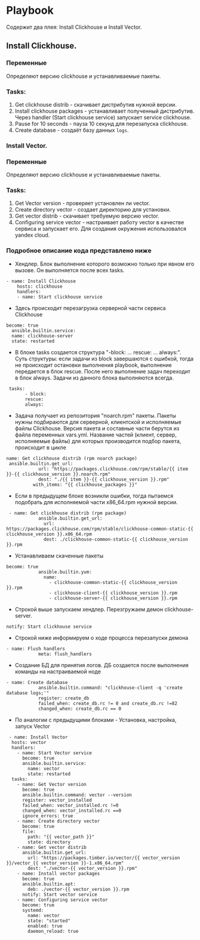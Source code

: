 # Playbook
Cодержит два плея: Install Clickhouse и Install Vector.
## Install Clickhouse.
### Переменные
Определяют версию clickhouse и устанавливаемые пакеты.
### Tasks:
1. Get clickhouse distrib - скачивает дистрибутив нужной версии.
2. Install clickhouse packages - устанавливает полученный дистрибутив.
   Через handler (Start clickhouse service) запускает service clickhouse. 
3. Pause for 10 seconds - пауза 10 секунд для перезапуска  clickhouse.
4. Create database - создаёт базу данных `logs`.
### Install Vector.
### Переменные
Определяют версию clickhouse и устанавливаемые пакеты.
### Tasks:
1. Get Vector version - проверяет установлен ли vector.
2. Create directory vector - создает директорию для установки.
3. Get vector distrib - скачивает требуемую версию vector.
4. Configuring service vector - настраивает работу vector в качестве сервиса и запускает его.
Для создания окружения использовался yandex cloud.

### Подробное описание кода представлено ниже

- Хендлер. Блок выполнение которого возможно только при явном его вызове. Он выполняется после всех tasks.
```text
- name: Install Clickhouse
    hosts: clickhouse
    handlers:
    - name: Start clickhouse service
```
- Здесь происходит перезагрузка серверной части сервиса Clickhouse
```text
become: true
  ansible.builtin.service:
  name: clickhouse-server
  state: restarted
```
- В блоке tasks создается структура "-block: ... rescue: ... always:". Суть структуры: если задачи из block завершаются с ошибкой, тогда не происходит остановки выполнения playbook, выполнение передается в блок rescue. После него выполнение задач переходит в блок always. Задачи из данного блока выполняются всегда.
```text
 tasks:
       - block:
       rescue:
       always:
```
- Задача получает из репозитория "noarch.rpm" пакеты. Пакеты нужны подбираются для серверной, клиентской и исполняемые файлы Clickhouse. Версия пакета и составные части берутся из файла переменных vars.yml. Название частей (клиент, сервер, исполняемые файлы) для которых производится подбор пакета, происходит в цикле
```text
name: Get clickhouse distrib (rpm noarch package)
 ansible.builtin.get_url:
            url: "https://packages.clickhouse.com/rpm/stable/{{ item }}-{{ clickhouse_version }}.noarch.rpm"
            dest: "./{{ item }}-{{ clickhouse_version }}.rpm"
          with_items: "{{ clickhouse_packages }}"
```
- Если в предыдущем блоке возникли ошибки, тогда пытаемся подобрать для исполняемой части x86_64.rpm нужной версии.
```text
 - name: Get clickhouse distrib (rpm package)
            ansible.builtin.get_url:
              url: https://packages.clickhouse.com/rpm/stable/clickhouse-common-static-{{ clickhouse_version }}.x86_64.rpm
              dest: ./clickhouse-common-static-{{ clickhouse_version }}.rpm
```
- Устанавливаем скаченные пакеты
```text
become: true
            ansible.builtin.yum:
              name:
                - clickhouse-common-static-{{ clickhouse_version }}.rpm
                - clickhouse-client-{{ clickhouse_version }}.rpm
                - clickhouse-server-{{ clickhouse_version }}.rpm
```
- Строкой выше запускаем хендлер. Перезгружаем демон clickhouse-server.
```text
notify: Start clickhouse service
```
- Строкой ниже информируем о ходе процесса перезапуски демона
```text
- name: Flush handlers
            meta: flush_handlers
```
- Создание БД для принятия логов. ДБ создается после выполнения команды на настраиваемой ноде
```text
- name: Create database
            ansible.builtin.command: "clickhouse-client -q 'create database logs;'"
            register: create_db
            failed_when: create_db.rc != 0 and create_db.rc !=82
            changed_when: create_db.rc == 0
```
- По аналогии с предыдущими блоками - Установка, настройка, запуск Vector
```text
 - name: Install Vector
  hosts: vector
  handlers:
    - name: Start Vector service
      become: true
      ansible.builtin.service:
        name: vector
        state: restarted
  tasks:
    - name: Get Vector version
      become: true
      ansible.builtin.command: vector --version
      register: vector_installed
      failed_when: vector_installed.rc !=0
      changed_when: vector_installed.rc ==0
      ignore_errors: true
    - name: Create directory vector
      become: true
      file:
        path: "{{ vector_path }}"
        state: directory
    - name: Get vector distrib
      ansible.builtin.get_url:
        url: "https://packages.timber.io/vector/{{ vector_version }}/vector_{{ vector_version }}-1.x86_64.rpm"
        dest: "./vector-{{ vector_version }}.rpm"
    - name: Install vector packages
      become: true
      ansible.builtin.apt:
        deb: ./vector-{{ vector_version }}.rpm
      notify: Start vector service
    - name: Configuring service vector
      become: true
      systemd:
        name: vector
        state: "started"
        enabled: true
        daemon_reload: true
```

